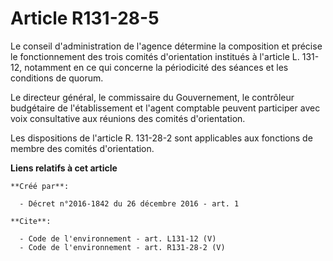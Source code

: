 # Article R131-28-5

Le conseil d'administration de l'agence détermine la composition et précise le fonctionnement des trois comités d'orientation
institués à l'article L. 131-12, notamment en ce qui concerne la périodicité des séances et les conditions de quorum.

Le directeur général, le commissaire du Gouvernement, le contrôleur budgétaire de l'établissement et l'agent comptable
peuvent participer avec voix consultative aux réunions des comités d'orientation.

Les dispositions de l'article R. 131-28-2 sont applicables aux fonctions de membre des comités d'orientation.

**Liens relatifs à cet article**

	**Créé par**:

	  - Décret n°2016-1842 du 26 décembre 2016 - art. 1

	**Cite**:

	  - Code de l'environnement - art. L131-12 (V)
	  - Code de l'environnement - art. R131-28-2 (V)

